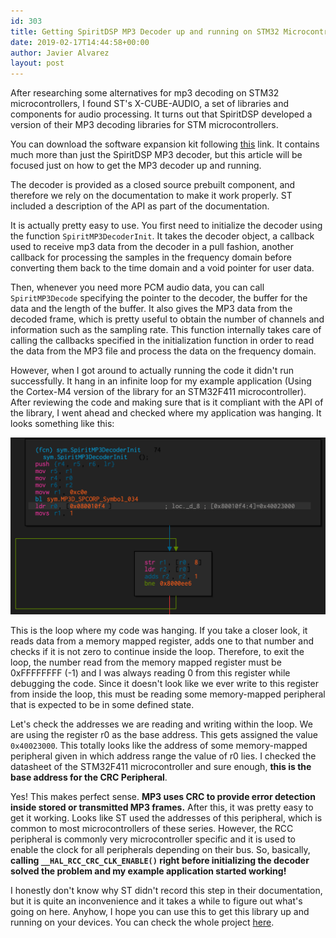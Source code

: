 ```yaml
---
id: 303
title: Getting SpiritDSP MP3 Decoder up and running on STM32 Microcontrollers
date: 2019-02-17T14:44:58+00:00
author: Javier Alvarez
layout: post
---
```

After researching some alternatives for mp3 decoding on STM32 microcontrollers, I found ST's X-CUBE-AUDIO, a set of libraries and components for audio processing. It turns out that SpiritDSP developed a version of their MP3 decoding libraries for STM microcontrollers.

You can download the software expansion kit following [this](https://www.st.com/en/embedded-software/x-cube-audio.html) link. It contains much more than just the SpiritDSP MP3 decoder, but this article will be focused just on how to get the MP3 decoder up and running. 

The decoder is provided as a closed source prebuilt component, and therefore we rely on the documentation to make it work properly. ST included a description of the API as part of the documentation.

It is actually pretty easy to use. You first need to initialize the decoder using the function `SpiritMP3DecoderInit`. It takes the decoder object, a callback used to receive mp3 data from the decoder in a pull fashion, another callback for processing the samples in the frequency domain before converting them back to the time domain and a void pointer for user data.

Then, whenever you need more PCM audio data, you can call `SpiritMP3Decode` specifying the pointer to the decoder, the buffer for the data and the length of the buffer. It also gives the MP3 data from the decoded frame, which is pretty useful to obtain the number of channels and information such as the sampling rate. This function internally takes care of calling the callbacks specified in the initialization function in order to read the data from the MP3 file and process the data on the frequency domain.

However, when I got around to actually running the code it didn't run successfully. It hang in an infinite loop for my example application (Using the Cortex-M4 version of the library for an STM32F411 microcontroller). After reviewing the code and making sure that is it compliant with the API of the library, I went ahead and checked where my application was hanging. It looks something like this:

![SpiritDSP Analysis in radare2](/images/spirit_mp3_radare.png)

This is the loop where my code was hanging. If you take a closer look, it reads data from a memory mapped register, adds one to that number and checks if it is not zero to continue inside the loop. Therefore, to exit the loop, the number read from the memory mapped register must be 0xFFFFFFFF (-1) and I was always reading 0 from this register while debugging the code. Since it doesn't look like we ever write to this register from inside the loop, this must be reading some memory-mapped peripheral that is expected to be in some defined state.

Let's check the addresses we are reading and writing within the loop. We are using the register r0 as the base address. This gets assigned the value `0x40023000`. This totally looks like the address of some memory-mapped peripheral given in which address range the value of r0 lies. I checked the datasheet of the STM32F411 microcontroller and sure enough, **this is the base address for the CRC Peripheral**.

Yes! This makes perfect sense. **MP3 uses CRC to provide error detection inside stored or transmitted MP3 frames.** After this, it was pretty easy to get it working. Looks like ST used the addresses of this peripheral, which is common to most microcontrollers of these series. However, the RCC peripheral is commonly very microcontroller specific and it is used to enable the clock for all peripherals depending on their bus. So, basically, **calling `__HAL_RCC_CRC_CLK_ENABLE()` right before initializing the decoder solved the problem and my example application started working!**

I honestly don't know why ST didn't record this step in their documentation, but it is quite an inconvenience and it takes a while to figure out what's going on here. Anyhow, I hope you can use this to get this library up and running on your devices. You can check the whole project [here](https://github.com/Javier-varez/MP3_PoC).
